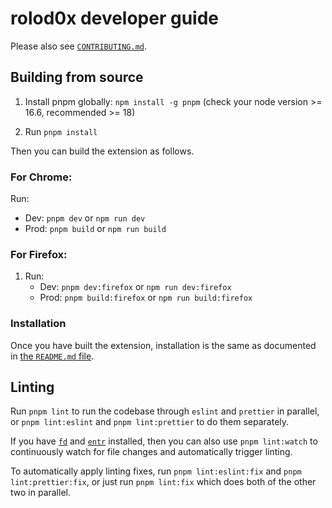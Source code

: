 # rolod0x developer guide

Please also see [`CONTRIBUTING.md`](../CONTRIBUTING.md).

## Building from source

1. Install pnpm globally: `npm install -g pnpm` (check your node version >=
   16.6, recommended >= 18)

2. Run `pnpm install`

Then you can build the extension as follows.

### For Chrome: <a name="chrome"></a>

Run:

- Dev: `pnpm dev` or `npm run dev`
- Prod: `pnpm build` or `npm run build`

### For Firefox: <a name="firefox"></a>

1. Run:
    - Dev: `pnpm dev:firefox` or `npm run dev:firefox`
    - Prod: `pnpm build:firefox` or `npm run build:firefox`

### Installation

Once you have built the extension, installation is the same as documented
in [the `README.md` file](../README.md).

## Linting

Run `pnpm lint` to run the codebase through `eslint` and `prettier` in
parallel, or `pnpm lint:eslint` and `pnpm lint:prettier` to do them
separately.

If you have [`fd`](https://github.com/sharkdp/fd) and
[`entr`](https://eradman.com/entrproject/) installed, then you can
also use `pnpm lint:watch` to continuously watch for file changes
and automatically trigger linting.

To automatically apply linting fixes, run `pnpm lint:eslint:fix`
and `pnpm lint:prettier:fix`, or just run `pnpm lint:fix` which
does both of the other two in parallel.
